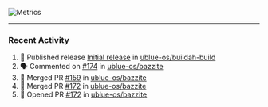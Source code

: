 ![Metrics](https://metrics.lecoq.io/KyleGospo?template=classic&base=header%2C%20activity%2C%20community%2C%20repositories%2C%20metadata&base.indepth=false&base.hireable=false&base.skip=false&config.timezone=America%2FLos_Angeles)

---
### Recent Activity
<!--START_SECTION:activity-->
1. 🚀 Published release [Initial release](https://github.com/ublue-os/buildah-build/releases/tag/v1) in [ublue-os/buildah-build](https://github.com/ublue-os/buildah-build)
2. 🗣 Commented on [#174](https://github.com/ublue-os/bazzite/issues/174#issuecomment-1690526804) in [ublue-os/bazzite](https://github.com/ublue-os/bazzite)
3. 🎉 Merged PR [#159](https://github.com/ublue-os/bazzite/pull/159) in [ublue-os/bazzite](https://github.com/ublue-os/bazzite)
4. 🎉 Merged PR [#172](https://github.com/ublue-os/bazzite/pull/172) in [ublue-os/bazzite](https://github.com/ublue-os/bazzite)
5. 💪 Opened PR [#172](https://github.com/ublue-os/bazzite/pull/172) in [ublue-os/bazzite](https://github.com/ublue-os/bazzite)
<!--END_SECTION:activity-->
